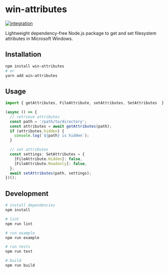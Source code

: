 # win-attributes

[![integration](https://github.com/sedlatschek/node-win-attributes/actions/workflows/integration.yml/badge.svg?branch=main)](https://github.com/sedlatschek/node-win-attributes/actions/workflows/integration.yml)

Lightweight dependency-free Node.js package to get and set filesystem attributes in Microsoft Windows.

## Installation

```sh
npm install win-attributes
# or
yarn add win-attributes
```

## Usage

```ts
import { getAttributes, FileAttribute, setAttributes, SetAttributes  } from 'win-attributes';

(async () => {
  // retrieve attributes
  const path = '/path/to/directory';
  const attributes = await getAttributes(path);
  if (attributes.hidden) {
    console.log(`${path} is hidden`);
  }

  // set attributes
  const settings: SetAttributes = {
    [FileAttribute.Hidden]: false,
    [FileAttribute.Readonly]: false,
  };
  await setAttributes(path, settings);
})();
```

## Development

```sh
# install dependencies
npm install

# lint
npm run lint

# run example
npm run example

# run tests
npm run test

# build
npm run build
```
